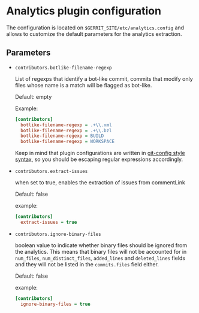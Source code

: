 # Analytics plugin configuration

The configuration is located on `$GERRIT_SITE/etc/analytics.config` and allows
to customize the default parameters for the analytics extraction.

## Parameters

- `contributors.botlike-filename-regexp`

  List of regexps that identify a bot-like commit, commits that modify only
  files whose name is a match will be flagged as bot-like.

  Default: empty

  Example:
  ```ini
  [contributors]
    botlike-filename-regexp = .+\\.xml
    botlike-filename-regexp = .+\\.bzl
    botlike-filename-regexp = BUILD
    botlike-filename-regexp = WORKSPACE
  ```

  Keep in mind that plugin configurations are written in [git-config style syntax](https://git-scm.com/docs/git-config#_syntax),
  so you should be escaping regular expressions accordingly.

- `contributors.extract-issues`

  when set to true, enables the extraction of issues from commentLink

  Default: false

  example:
  ```ini
  [contributors]
    extract-issues = true
  ```

- `contributors.ignore-binary-files`

  boolean value to indicate whether binary files should be ignored from the analytics.
  This means that binary files will not be accounted for in `num_files`,
  `num_distinct_files`, `added_lines` and `deleted_lines` fields and they will not
  be listed in the `commits.files` field either.

  Default: false

  example:
  ```ini
  [contributors]
    ignore-binary-files = true
  ```